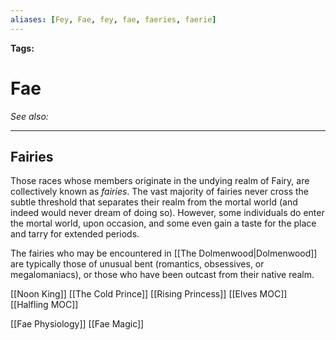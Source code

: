 ```yaml
---
aliases: [Fey, Fae, fey, fae, faeries, faerie]
---
```


**Tags:** 
# Fae
*See also:* 
___

## Fairies
Those races whose members originate in the undying realm of Fairy, are collectively known as *fairies*. The vast majority of fairies never cross the subtle threshold that separates their realm from the mortal world (and indeed would never dream of doing so). However, some individuals do enter the mortal world, upon occasion, and some even gain a taste for the place and tarry for extended periods.

The fairies who may be encountered in [[The Dolmenwood|Dolmenwood]] are typically those of unusual bent (romantics, obsessives, or megalomaniacs), or those who have been outcast from their native realm.

[[Noon King]]
[[The Cold Prince]]
[[Rising Princess]]
[[Elves MOC]]
[[Halfling MOC]]

[[Fae Physiology]]
[[Fae Magic]]